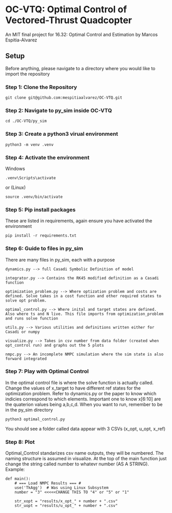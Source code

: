 # OC-VTQ: Optimal Control of Vectored-Thrust Quadcopter 
An MIT final project for 16.32: Optimal Control and Estimation by Marcos Espitia-Alvarez

## Setup
Before anything, please navigate to a directory where
you would like to import the repository
### Step 1: Clone the Repository
```
git clone git@github.com:mespitiaalvarez/OC-VTQ.git
```

### Step 2: Navigate to py_sim inside OC-VTQ
```
cd ./OC-VTQ/py_sim
```

### Step 3: Create a python3 virual environment
```
python3 -m venv .venv
```

### Step 4: Activate the environment
Windows
```
.venv\Scripts\activate
```
or (Linux)
```
source .venv/bin/activate
```

### Step 5: Pip install packages 
These are listed in requirements, again ensure you have activated the environment
```
pip install -r requirements.txt
```

### Step 6: Guide to files in py_sim
There are many files in py_sim, each with a purpose
```
dynamics.py --> full Casadi Symbolic Definition of model

integrator.py --> Contains the RK45 modified definition as a Casadi function

optimization_problem.py --> Where optization problem and costs are defined. Solve takes in a cost function and other required states to solve opt problem. 

optimal_control.py --> Where inital and target states are defined. Also where ts and N live. This file imports from optimization_problem and runs solve function

utils.py --> Various utilities and definitions written either for Casadi or numpy

visualize.py --> Takes in csv number from data folder (created when opt_control run) and graphs out the 5 plots

nmpc.py --> An incomplete NMPC simulation where the sim state is also forward integrated 
```

### Step 7: Play with Optimal Control
In the optimal control file is where the solve function is actually called. Change the values of x_target to have different ref states for the optimization problem. Refer to dynamics.py or the paper to know which indicies correspond to which elements. Important one to know x[6:10] are the quaterion values being a,b,c,d. When you want to run, remember to be in the py_sim directory
```
python3 optimal_control.py
```
You should see a folder called data appear with 3 CSVs (x_opt, u_opt, x_ref)

### Step 8: Plot
Optimal_Control standarizes csv name outputs, they will be numbered. The naming structure is assumed in visualize. At the top of the main function just change the string called number to whatevr number (AS A STRING).
Example:
```
def main():
    # === Load NMPC Results === #
    use('TkAgg')  # Was using Linux Subsystem
    number = "3" <<<<<CHANGE THIS TO "4" or "5" or "1"

    str_xopt = "results/x_opt_" + number + ".csv"
    str_uopt = "results/u_opt_" + number + ".csv"
```
